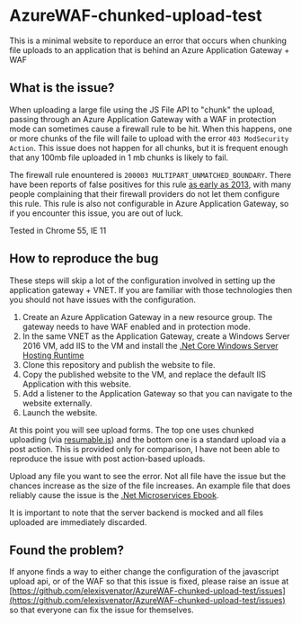 # AzureWAF-chunked-upload-test

This is a minimal website to reporduce an error that occurs when chunking file uploads to an application that is behind an Azure Application Gateway + WAF

## What is the issue?

When uploading a large file using the JS File API to "chunk" the upload, passing through an Azure Application Gateway with a WAF in protection mode can sometimes cause a firewall rule to be hit. When this happens, one or more chunks of the file will faile to upload with the error `403 ModSecurity Action`. This issue does not happen for all chunks, but it is frequent enough that any 100mb file uploaded in 1 mb chunks is likely to fail.

The firewall rule enountered is `200003 MULTIPART_UNMATCHED_BOUNDARY`. There have been reports of false positives for this rule [as early as 2013](https://github.com/SpiderLabs/ModSecurity/issues/652), with many people complaining that their firewall providers do not let them configure this rule.  This rule is also not configurable in Azure Application Gateway, so if you encounter this issue, you are out of luck.

Tested in Chrome 55, IE 11

## How to reproduce the bug

These steps will skip a lot of the configuration involved in setting up the application gateway + VNET. If you are familiar with those technologies then you should not have issues with the configuration.

1. Create an Azure Application Gateway in a new resource group. The gateway needs to have WAF enabled and in protection mode.
1. In the same VNET as the Application Gateway, create a Windows Server 2016 VM, add IIS to the VM and install the [.Net Core Windows Server Hosting Runtime](https://www.microsoft.com/net/download/core#/runtime)
1. Clone this repository and publish the website to file.
1. Copy the published website to the VM, and replace the default IIS Application with this website.
1. Add a listener to the Application Gateway so that you can navigate to the website externally.
1. Launch the website.

At this point you will see upload forms. The top one uses chunked uploading (via [resumable.js](http://www.resumablejs.com/)) and the bottom one is a standard upload via a post action. This is provided only for comparison, I have not been able to reproduce the issue with post action-based uploads.

Upload any file you want to see the error. Not all file have the issue but the chances increase as the size of the file increases. An example file that does reliably cause the issue is the [.Net Microservices Ebook](http://aka.ms/MicroservicesEbook).

It is important to note that the server backend is mocked and all files uploaded are immediately discarded.

## Found the problem?

If anyone finds a way to either change the configuration of the javascript upload api, or of the WAF so that this issue is fixed, please raise an issue at [https://github.com/elexisvenator/AzureWAF-chunked-upload-test/issues](https://github.com/elexisvenator/AzureWAF-chunked-upload-test/issues) so that everyone can fix the issue for themselves.